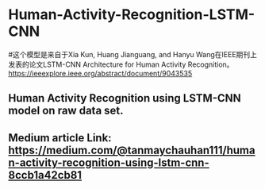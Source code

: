 # Human-Activity-Recognition-LSTM-CNN
#这个模型是来自于Xia Kun, Huang Jianguang, and Hanyu Wang在IEEE期刊上发表的论文LSTM-CNN Architecture for Human Activity Recognition。https://ieeexplore.ieee.org/abstract/document/9043535
## Human Activity Recognition using LSTM-CNN model on raw data set.

## Medium article Link: https://medium.com/@tanmaychauhan111/human-activity-recognition-using-lstm-cnn-8ccb1a42cb81
